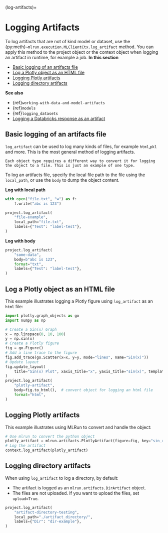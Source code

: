 (log-artifacts)=
# Logging Artifacts
To log artifacts that are not of kind model or dataset, use the {py:meth}`~mlrun.execution.MLClientCtx.log_artifact` method.
You can apply this method to the project object or the context object when logging an artifact in runtime, for example a job.
**In this section**
- [Basic logging of an artifacts file](#basic-logging-of-an-artifacts-file)
- [Log a Plotly object as an HTML file](#log-a-plotly-object-as-an-html-file)
- [Logging Plotly artifacts](#logging-plotly-artifacts)
- [Logging directory artifacts](#logging-directory-artifacts)

**See also**
- {ref}`working-with-data-and-model-artifacts`
- {ref}`models`
- {ref}`logging_datasets`
- [Logging a Databricks response as an artifact](../runtimes/databricks.html#logging-a-databricks-response-as-an-artifact)
## Basic logging of an artifacts file
`log_artifact` can be used to log many kinds of files, for example `html`,`pkl` and more. This is the most general method of logging artifacts. 
```{admonition} Tip
Each object type requires a different way to convert it for logging the object to a file. This is just an example of one type.
```
To log an artifacts file, specify the local file path to the file using the `local_path`, or use the `body` to dump the object content.

**Log with local path**
```python
with open("file.txt", "w") as f:
    f.write("abc is 123")

project.log_artifact(
    "file-example",
    local_path="file.txt",
    labels={"Test": "label-test"},
)
```

**Log with body**
```python
project.log_artifact(
    "some-data",
    body=b"abc is 123",
    format="txt",
    labels={"Test": "label-test"},
)
```

## Log a Plotly object as an HTML file
This example illustrates logging a Plotly figure using `log_artifact` as an `html` file:
```python
import plotly.graph_objects as go
import numpy as np

# Create a Sin(x) Graph
x = np.linspace(0, 10, 100)
y = np.sin(x)
# Create a Plotly figure
fig = go.Figure()
# Add a line trace to the figure
fig.add_trace(go.Scatter(x=x, y=y, mode="lines", name="Sin(x)"))
# Update layout
fig.update_layout(
    title="Sin(x) Plot", xaxis_title="x", yaxis_title="sin(x)", template="plotly_dark"
)
project.log_artifact(
    "plotly-artifact",
    body=fig.to_html(),  # convert object for logging an html file
    format="html",
)
```
## Logging Plotly artifacts 
This example illustrates using MLRun to convert and handle the object: 
```python
# Use mlrun to convert the python object
plotly_artifact = mlrun.artifacts.PlotlyArtifact(figure=fig, key="sin_x")
# Log the artifact
context.log_artifact(plotly_artifact)
```
## Logging directory artifacts 
When using `log_artifact` to log a directory, by default:
- The artifact is logged as an `mlrun.artifacts.DirArtifact` object.
- The files are not uploaded. If you want to upload the files, set `upload=True`.
```python
project.log_artifact(
    "artifact-directory-testing",
    local_path="./artifact_directory/",
    labels={"Dir": "dir-example"},
)
```